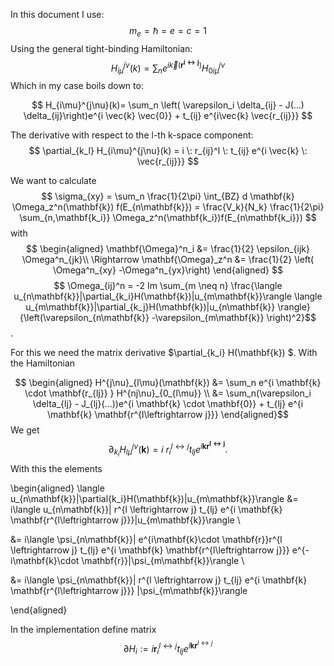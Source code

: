 In this document I use:
$$ m_e = \hbar = e = c =1$$
Using the general tight-binding Hamiltonian:
$$ H_{i\mu}^{j\nu}(k) = \sum_n e^{i \vec{k}(\mathbf{r^{i\leftrightarrow j}})} H_{0i\mu}^{j\nu}$$
Which in my case boils down to:

$$ H_{i\mu}^{j\nu}(k)= \sum_n \left(  \varepsilon_i \delta_{ij} - J(...) \delta_{ij}\right)e^{i \vec{k} \vec{0}} + t_{ij} e^{i\vec{k} \vec{r_{ij}}} $$

The derivative with respect to the l-th k-space component:
$$ \partial_{k_l} H_{i\mu}^{j\nu}(k) = i \: r_{ij}^l \: t_{ij} e^{i \vec{k} \: \vec{r_{ij}}} $$

We want to calculate
$$
\sigma_{xy} = \sum_n \frac{1}{2\pi} \int_{BZ} d \mathbf{k} \Omega_z^n(\mathbf{k}) f(E_{n\mathbf{k}}) = \frac{V_k}{N_k} \frac{1}{2\pi} \sum_{n,\mathbf{k_i}} \Omega_z^n(\mathbf{k_i})f(E_{n\mathbf{k_i}})
$$
with 
$$
\begin{aligned}
 \mathbf{\Omega}^n_i &= \frac{1}{2} \epsilon_{ijk} \Omega^n_{jk}\\
\Rightarrow \mathbf{\Omega}_z^n &= \frac{1}{2} \left( \Omega^n_{xy} -\Omega^n_{yx}\right)
\end{aligned}
$$
$$ \Omega_{ij}^n = -2 Im \sum_{m \neq n} \frac{\langle u_{n\mathbf{k}}|\partial_{k_i}H(\mathbf{k})|u_{m\mathbf{k}}\rangle \langle u_{m\mathbf{k}}|\partial_{k_j}H(\mathbf{k})|u_{n\mathbf{k}} \rangle}{\left(\varepsilon_{n\mathbf{k}} -\varepsilon_{m\mathbf{k}} \right)^2}$$.



For this we need the matrix derivative $\partial_{k_i} H(\mathbf{k})  $. With the Hamiltonian


$$
\begin{aligned}
H^{j\nu}_{l\mu}(\mathbf{k}) &= \sum_n e^{i \mathbf{k} \cdot \mathbf{r_{lj}} }  H^{nj\nu}_{0_{l\mu}}  \\
&= \sum_n(\varepsilon_i \delta_{lj} - J_{lj}(...))e^{i \mathbf{k} \cdot \mathbf{0}} + t_{lj} e^{i \mathbf{k} \mathbf{r^{l\leftrightarrow j}}}
\end{aligned}$$
We get
$$ \partial_{k_i} H^{j\nu}_{l\mu}(\mathbf{k}) = i \: r^{l \leftrightarrow j}_i  t_{lj} e^{i \mathbf{k} \mathbf{r^{l\leftrightarrow j}}}.$$
With this the elements

\begin{aligned}
\langle u_{n\mathbf{k}}|\partial{k_i}H(\mathbf{k})|u_{m\mathbf{k}}\rangle &= i\langle u_{n\mathbf{k}}| r^{l \leftrightarrow j}  t_{lj} e^{i \mathbf{k} \mathbf{r^{l\leftrightarrow j}}}|u_{m\mathbf{k}}\rangle \\

&= i\langle \psi_{n\mathbf{k}}| e^{i\mathbf{k}\cdot \mathbf{r}}r^{l \leftrightarrow j}  t_{lj} e^{i \mathbf{k} \mathbf{r^{l\leftrightarrow j}}} e^{-i\mathbf{k}\cdot \mathbf{r}}|\psi_{m\mathbf{k}}\rangle \\

&= i\langle \psi_{n\mathbf{k}}| r^{l \leftrightarrow j}  t_{lj} e^{i \mathbf{k} \mathbf{r^{l\leftrightarrow j}}} |\psi_{m\mathbf{k}}\rangle 

\end{aligned}$$
$$

In the implementation define matrix 
$$
\partial H_i := i \mathbf{r}^{l\leftrightarrow j}_i t_{lj} e^{i \mathbf{k} \mathbf{r}^{l\leftrightarrow j}}
$$
